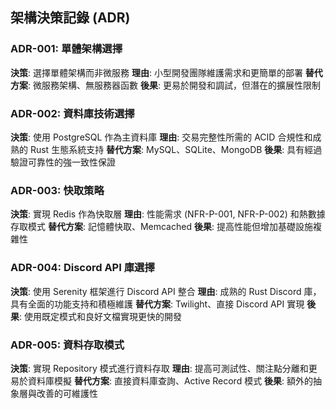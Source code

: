 ## 架構決策記錄 (ADR)


### ADR-001: 單體架構選擇
**決策**: 選擇單體架構而非微服務
**理由**: 小型開發團隊維護需求和更簡單的部署
**替代方案**: 微服務架構、無服務器函數
**後果**: 更易於開發和調試，但潛在的擴展性限制

### ADR-002: 資料庫技術選擇
**決策**: 使用 PostgreSQL 作為主資料庫
**理由**: 交易完整性所需的 ACID 合規性和成熟的 Rust 生態系統支持
**替代方案**: MySQL、SQLite、MongoDB
**後果**: 具有經過驗證可靠性的強一致性保證

### ADR-003: 快取策略
**決策**: 實現 Redis 作為快取層
**理由**: 性能需求 (NFR-P-001, NFR-P-002) 和熱數據存取模式
**替代方案**: 記憶體快取、Memcached
**後果**: 提高性能但增加基礎設施複雜性

### ADR-004: Discord API 庫選擇
**決策**: 使用 Serenity 框架進行 Discord API 整合
**理由**: 成熟的 Rust Discord 庫，具有全面的功能支持和積極維護
**替代方案**: Twilight、直接 Discord API 實現
**後果**: 使用既定模式和良好文檔實現更快的開發

### ADR-005: 資料存取模式
**決策**: 實現 Repository 模式進行資料存取
**理由**: 提高可測試性、關注點分離和更易於資料庫模擬
**替代方案**: 直接資料庫查詢、Active Record 模式
**後果**: 額外的抽象層與改善的可維護性

